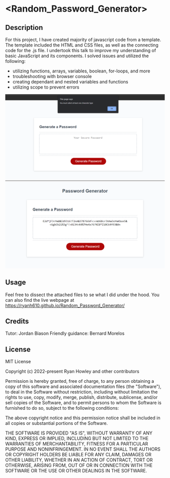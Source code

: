 # <Random_Password_Generator>

## Description

For this project, I have created majority of javascript code from a template. The template included the HTML and CSS files, as well as the connecting code for the .js file. I undertook this talk to improve my understanding of basic JavaScript and its components. I solved issues and utilized the following:
- utilizing functions, arrays, variables, boolean, for-loops, and more
- troubleshooting with browser console
- creating dependant and nested variables and functions
- utilizing scope to prevent errors

![error: no character types selected](./Assets/images/Capture.PNG)
![error: password generated](./Assets/images/Capture0.PNG)

## Usage

Feel free to dissect the attached files to se what I did under the hood. You can also find the live webpage at https://ryanh610.github.io/Random_Password_Generator/

## Credits

Tutor: Jordan Biason
Friendly guidance: Bernard Morelos

## License

MIT License

Copyright (c) 2022-present Ryan Howley and other contributors

Permission is hereby granted, free of charge, to any person obtaining
a copy of this software and associated documentation files (the
"Software"), to deal in the Software without restriction, including
without limitation the rights to use, copy, modify, merge, publish,
distribute, sublicense, and/or sell copies of the Software, and to
permit persons to whom the Software is furnished to do so, subject to
the following conditions:

The above copyright notice and this permission notice shall be
included in all copies or substantial portions of the Software.

THE SOFTWARE IS PROVIDED "AS IS", WITHOUT WARRANTY OF ANY KIND,
EXPRESS OR IMPLIED, INCLUDING BUT NOT LIMITED TO THE WARRANTIES OF
MERCHANTABILITY, FITNESS FOR A PARTICULAR PURPOSE AND
NONINFRINGEMENT. IN NO EVENT SHALL THE AUTHORS OR COPYRIGHT HOLDERS BE
LIABLE FOR ANY CLAIM, DAMAGES OR OTHER LIABILITY, WHETHER IN AN ACTION
OF CONTRACT, TORT OR OTHERWISE, ARISING FROM, OUT OF OR IN CONNECTION
WITH THE SOFTWARE OR THE USE OR OTHER DEALINGS IN THE SOFTWARE.
